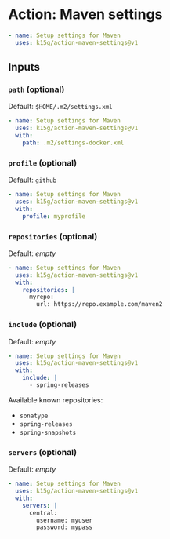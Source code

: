 # Action: Maven settings

```yaml
- name: Setup settings for Maven
  uses: k15g/action-maven-settings@v1
```


## Inputs


### `path` (optional)

Default: `$HOME/.m2/settings.xml`

```yaml
- name: Setup settings for Maven
  uses: k15g/action-maven-settings@v1
  with:
    path: .m2/settings-docker.xml
```


### `profile` (optional)

Default: `github`

```yaml
- name: Setup settings for Maven
  uses: k15g/action-maven-settings@v1
  with:
    profile: myprofile
```


### `repositories` (optional)

Default: *empty*

```yaml
- name: Setup settings for Maven
  uses: k15g/action-maven-settings@v1
  with:
    repositories: |
      myrepo:
        url: https://repo.example.com/maven2
```


### `include` (optional)

Default: *empty*

```yaml
- name: Setup settings for Maven
  uses: k15g/action-maven-settings@v1
  with:
    include: |
      - spring-releases
```

Available known repositories:

* `sonatype`
* `spring-releases`
* `spring-snapshots`


### `servers` (optional)

Default: *empty*

```yaml
- name: Setup settings for Maven
  uses: k15g/action-maven-settings@v1
  with:
    servers: |
      central:
        username: myuser
        password: mypass
```
